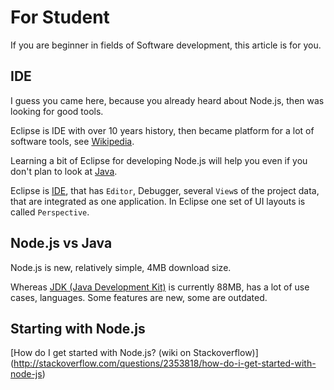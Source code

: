 # For Student

If you are beginner in fields of Software development, this article is for you.

## IDE

I guess you came here, because you already heard about Node.js,
then was looking for good tools.

Eclipse is IDE with over 10 years history, then became platform for a lot of software tools,
see [Wikipedia](http://en.wikipedia.org/wiki/List_of_Eclipse-based_software).

Learning a bit of Eclipse for developing Node.js will help you even if you don't plan to look at
 [Java](http://en.wikipedia.org/wiki/Java_platform).
 
 Eclipse is [IDE](http://en.wikipedia.org/wiki/Integrated_development_environment), that has `Editor`, Debugger, several `View`s 
 of the project data, that are integrated as one application.
 In Eclipse one set of UI layouts is called `Perspective`.
 
 
 ## Node.js vs Java
 
 Node.js is new, relatively simple, 4MB download size.
 
 Whereas [JDK (Java Development Kit)](http://en.wikipedia.org/wiki/JDK) is currently 88MB,
  has a lot of use cases, languages. Some features are new, some are outdated.
  
## Starting with Node.js

[How do I get started with Node.js? (wiki on Stackoverflow)]
(http://stackoverflow.com/questions/2353818/how-do-i-get-started-with-node-js)  